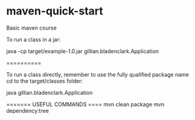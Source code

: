 # maven-quick-start
Basic maven course

To run a class in a jar:

java -cp target/example-1.0.jar gillian.bladenclark.Application

==========

To run a class directly, remember to use the fully qualified package name
cd to the target/classes folder:

java gillian.bladenclark.Application

======= USEFUL COMMANDS ====
mvn clean package
mvn dependency:tree 
